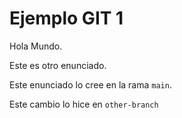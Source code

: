 # Ejemplo GIT 1

Hola Mundo.

Este es otro enunciado.

Este enunciado lo cree en la rama `main`.

Este cambio lo hice en `other-branch`
